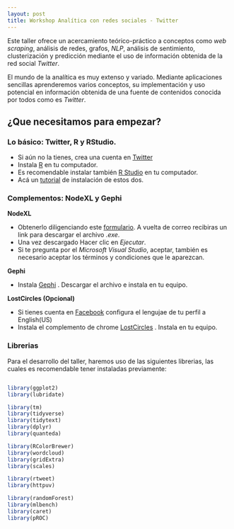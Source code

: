 ```yaml
---
layout: post
title: Workshop Analítica con redes sociales - Twitter
---
```


Este taller ofrece un acercamiento teórico-práctico a conceptos como *web scraping*, análisis de redes, grafos, *NLP*, análisis de sentimiento, clusterización y predicción mediante el uso de información obtenida de la red social *Twitter*. 

El mundo de la analítica es muy extenso y variado. Mediante aplicaciones sencillas aprenderemos varios conceptos, su implementación y uso potencial en información obtenida de una fuente de contenidos conocida por todos como es *Twitter*.

## ¿Que necesitamos para empezar?

### Lo básico: Twitter, R y RStudio.

* Si aún no la tienes, crea una cuenta en [Twitter](http://www.twitter.com)
* Instala [R](https://cran.r-project.org/) en tu computador.
* Es recomendable instalar también [R Studio](https://www.rstudio.com/) en tu computador.
* Acá un [tutorial](https://medium.com/datos-y-ciencia/tutorial-instalaci%C3%B3n-r-y-rstudio-563771a29289) de instalación de estos dos. 

### Complementos: NodeXL y Gephi

**NodeXL**
* Obtenerlo diligenciando este [formulario](https://www.nodexlgraphgallery.org/Pages/RegistrationBasic.aspx). A vuelta de correo recibiras un link para descargar el archivo *.exe*. 
* Una vez descargado Hacer clic en *Ejecutar*.
* Si te pregunta por el *Microsoft Visual Studio*, aceptar, también es necesario aceptar los términos y condiciones que le aparezcan.

**Gephi**
* Instala [Gephi](https://gephi.org/) . Descargar el archivo e instala en tu equipo.

**LostCircles (Opcional)**
* Si tienes cuenta en [Facebook](https://www.facebook.com/) configura el lengujae de tu perfil a English(US)
* Instala el complemento de chrome [LostCircles](https://chrome.google.com/webstore/detail/lost-circles-social-netwo/ehpmfdlcppenimpibdifodjgfafkjhjl?hl=es-419.Como%20Tunear%20El%20Fondo%20De%20GooGleEspero) . Instala en tu equipo.

### Librerias

Para el desarrollo del taller, haremos uso de las siguientes librerias, las cuales es recomendable tener instaladas previamente:

```r 

library(ggplot2)
library(lubridate)

library(tm)
library(tidyverse)
library(tidytext)
library(dplyr)
library(quanteda)

library(RColorBrewer)
library(wordcloud)
library(gridExtra)
library(scales)

library(rtweet)        
library(httpuv)             

library(randomForest)
library(mlbench)
library(caret)
library(pROC)
 
```
